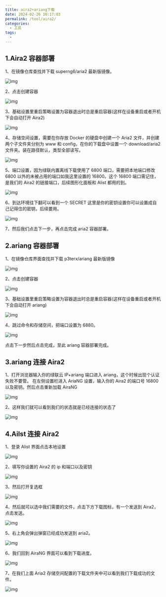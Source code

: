 ```yaml
---
title: aira2+ariang下载
date: 2024-02-26 10:17:03
permalink: /tool/aira2/
categories:
  - 工具
tags:
  -
---
```


## 1.Aira2 容器部署

1、在镜像仓库查找并下载 superng6/aria2 最新版镜像。

![img](./img/0201.png)

2、点击创建容器

![img](./img/0202.png)

3、基础设置里重启策略设置为容器退出时总是重启容器(这样在设备重启或者开机下会自动打开 Aira2)

![img](./img/0203.png)

4、存储空间设置，需要在你存放 Docker 的硬盘中创建一个 Aria2 文件，并创建两个子文件夹分别为 www 和 config，在你的下载盘中设置一个 download/aria2 文件夹。装在路径默认，类型全部读写。

![img](./img/0204.png)

5、端口设置，因为绿联内置离线下载使用了 6800 端口，需要把本地端口修改 6800 以外的未被占用的端口如我这里设置的 16800。这个 16800 端口需记住，是我们的 Aira2 的链接端口，后续图形化面板和 Alist 都用的到。

![img](./img/0205.png)

6、到达环境往下翻可以看到一个 SECRET 这里是你的密钥设置你可以设置成自己记得住的密钥，后续要用。

![img](./img/0206.png)

7、然后我们点击下一步，再点击完成 aria2 容器部署。

## 2.ariang 容器部署

1、在镜像仓库界面查找并下载 p3terx/ariang 最新版镜像

![img](./img/0207.png)

2、点击创建容器

![img](./img/0208.png)

3、基础设置里重启策略设置为容器退出时总是重启容器(这样在设备重启或者开机下会自动打开 ariang)

![img](./img/0209.png)

4、跳过命令和存储空间，把端口设置为 6880。

![img](./img/0210.png)

点击下一步然后点击完成，至此 ariang 容器部署完成。

## 3.ariang 连接 Aira2

1、打开浏览器输入你的绿联云 IP+ariang 端口进入 ariang，这个时候出现个认证失败不要管。 在左侧设置栏进入 AriaNG 设置，输入你的 Aira2 的端口号 16800 以及密钥。然后点击重新加载 AiraNG

![img](./img/0211.png)

2、这样我们就可以看到我们的状态就是已经连接的状态了

![img](./img/0212.png)

## 4.Ailst 连接 Aira2

1、登录 Alist 界面点击本地设置

![img](./img/0213.png)

2、填写你设置的 Aira2 的 ip 和端口以及密钥

![img](./img/0214.png)

3、然后打开复选框

![img](./img/0215.png)

4、然后就可以选中我们需要的文件，点击下方下载图标，有一个发送到 Aira2，点击发送。

![img](./img/0216.png)

5、右上角会弹出弹窗已经成功发送到 aria2。

![img](./img/0217.png)

6、我们回到 AiraNG 界面可以看到下载进度。

![img](./img/0218.png)

7、在我们上面 Aria2 存储空间配置的下载文件夹中可以看到我们下载成功的文件。

![img](./img/0219.png)
